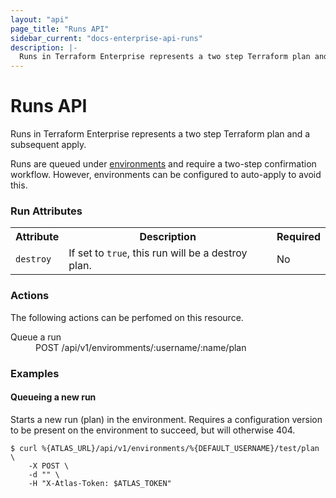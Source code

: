```yaml
---
layout: "api"
page_title: "Runs API"
sidebar_current: "docs-enterprise-api-runs"
description: |-
  Runs in Terraform Enterprise represents a two step Terraform plan and a subsequent apply.
---
```


# Runs API

Runs in Terraform Enterprise represents a two step Terraform plan and a subsequent apply.

Runs are queued under [environments](/docs/enterprise/api/environments.html)
and require a two-step confirmation workflow. However, environments
can be configured to auto-apply to avoid this.

### Run Attributes

<table>
  <tr>
    <th>Attribute</th>
    <th>Description</th>
    <th>Required</th>
  </tr>
  <tr>
    <td><code>destroy</code></td>
    <td>If set to <code>true</code>, this run will be a destroy plan.</td>
    <td>No</td>
  </tr>
</table>

### Actions

The following actions can be perfomed on this resource.

<dl>
  <dt>Queue a run</dt>
  <dd>POST /api/v1/enviromments/:username/:name/plan</dd>
</dl>

### Examples

#### Queueing a new run

Starts a new run (plan) in the environment. Requires a configuration
version to be present on the environment to succeed, but will otherwise 404.

    $ curl %{ATLAS_URL}/api/v1/environments/%{DEFAULT_USERNAME}/test/plan \
        -X POST \
        -d "" \
        -H "X-Atlas-Token: $ATLAS_TOKEN"
